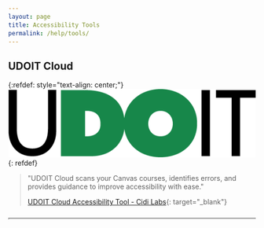 ```yaml
---
layout: page
title: Accessibility Tools
permalink: /help/tools/
---
```


## UDOIT Cloud

{:refdef: style="text-align: center;"}
![UDOIT logo](../assets/img/udoit_logo.png)
{: refdef}

> "UDOIT Cloud scans your Canvas courses, identifies errors, and provides guidance to improve accessibility with ease."
>
> [UDOIT Cloud Accessibility Tool - Cidi Labs](https://cidilabs.com/landing/udoit-accessibility-tool/){: target="_blank"}

<div style="position: relative; width: 100%; height: 0; padding-bottom: 56.25%; overflow: hidden;">
<iframe style="absolute; top: 0; left: 0; width: 100%; height: 100%;" src="https://www.youtube.com/embed/gXA4vD7wuws" allowfullscreen></iframe>
</div>